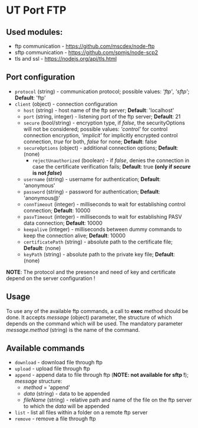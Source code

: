 # UT Port FTP

## Used modules:
- ftp communication - https://github.com/mscdex/node-ftp
- sftp communication - https://github.com/spmjs/node-scp2
- tls and ssl - https://nodejs.org/api/tls.html

## Port configuration

- `protocol` (string) - communication protocol; possible values: _'ftp'_, _'sftp'_; __Default__: 'ftp'
- `client` (object) - connection configuration
    - `host` (string) - host name of the ftp server; __Default__: 'localhost'
    - `port` (string, integer) - listening port of the ftp server; __Default__: 21
    - `secure` (bool/string) - encryption type, if _false_, the securityOptions will not be considered; possible values: _'control'_ for control connection encryption, _'implicit'_ for implicitly encrypted control connection, _true_ for both, _false_ for none; __Default__: false
    - `secureOptions` (object) - additional connection options; __Default__: (none)
        - `rejectUnauthorized` (boolean) - if _false_, denies the connection in case the certificate verification fails; __Default__: true __(only if _secure_ is not _false_)__
    - `username` (string) - username for authentication; __Default__: 'anonymous'
    - `password` (string) - password for authentication; __Default__: 'anonymous@'
    - `connTimeout` (integer) - milliseconds to wait for establishing control connection; __Default__: 10000
    - `pasvTimeout` (integer) - milliseconds to wait for establishing PASV data connection; __Default__: 10000
    - `keepalive` (integer) - milliseconds between dummy commands to keep the connection alive; __Default__: 10000
    - `certificatePath` (string) - absolute path to the certificate file; __Default__: (none)
    - `keyPath` (string) - absolute path to the private key file; __Default__: (none)

__NOTE__: The protocol and the presence and need of key and certificate depend on the server configuration !

## Usage

To use any of the available ftp commands, a call to __exec__ method should be done. It accepts _message_ (object) parameter, the structure of which depends on the command which will be used. The mandatory parameter _message.method_ (string) is the name of the command.

## Available commands

- `download` - download file through ftp
- `upload` - upload file through ftp
- `append` - append data to file through ftp (__NOTE: not available for sftp !__); _message_ structure:
    - _method_ = 'append'
    - _data_ (string) - data to be appended
    - _fileName_ (string) - relative path and name of the file on the ftp server to which the _data_ will be appended
- `list` - list all files within a folder on a remote ftp server
- `remove` - remove a file through ftp
